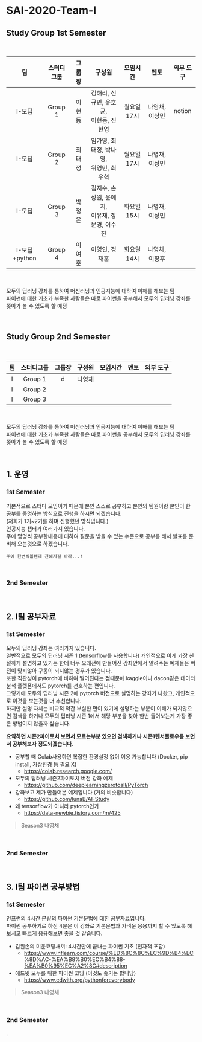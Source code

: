 # SAI-2020-Team-I

## Study Group 1st Semester

<br>

|    팀    | 스터디그룹 | 그룹장 | 구성원 | 모임시간 |   멘토  | 외부 도구 |
|:--------:|:---------:|:------:|:------:|:--------:|:------:|:---------:|
| I-모딥   |   Group 1 |  이현동 |  김해리, 신규민, 유호균,<br>이현동, 진현영   |  월요일 17시    | 나영채, 이상민 | notion |
| I-모딥   |   Group 2 |  최태정 |  임가영, 최태정, 박나영,<br>위영민, 최우혁   |  월요일 17시    | 나영채, 이상민 | |
| I-모딥   |   Group 3 |  박정은 |  김지수, 손상원, 윤예지,<br>이유재, 장문경, 이수진 |  화요일 15시 | 나영채,이상민  | |
| I-모딥+python |   Group 4 |   이여훈 |  이영인, 정재훈   |  화요일 14시    | 나영채, 이장후 | |

<br>

모두의 딥러닝 강좌를 통하여 머신러닝과 인공지능에 대하여 이해를 해보는 팀  
파이썬에 대한 기초가 부족한 사람들은 따로 파이썬을 공부해서 모두의 딥러닝 강좌를 쫒아가 볼 수 있도록 할 예정  
  
<br>

## Study Group 2nd Semester

<br>

|    팀    | 스터디그룹 | 그룹장 | 구성원 | 모임시간 |   멘토  | 외부 도구 |
|:--------:|:---------:|:------:|:------:|:--------:|:------:|:---------:|
| I   |   Group 1 | d  | 나영채  |        |          |  |
| I   |   Group 2 |    |    |        |          |  |
| I   |   Group 3 |    |    |        |          |  |

<br>

모두의 딥러닝 강좌를 통하여 머신러닝과 인공지능에 대하여 이해를 해보는 팀  
파이썬에 대한 기초가 부족한 사람들은 따로 파이썬을 공부해서 모두의 딥러닝 강좌를 쫒아가 볼 수 있도록 할 예정  
  
<br>
  
## 1. 운영

### 1st Semester
기본적으로 스터디 모임이기 때문에 본인 스스로 공부하고 본인의 팀원이랑 본인이 한 공부를 증명하는 방식으로 진행을 하시면 되겠습니다.  
(저희가 1기~2기를 하며 진행했던 방식입니다.)  
인공지능 챕터가 여러가지 있습니다.  
주에 몇명씩 공부한내용에 대하여 질문을 받을 수 있는 수준으로 공부를 해서 발표를 준비해 오는것으로 하겠습니다.  

```
주에 한번씩볼텐데 친해지길 바라...!
```

<br>

### 2nd Semester

<br>  
  
## 2. I팀 공부자료

### 1st Semester
모두의 딥러닝 강좌는 여러가지 있습니다.  
일반적으로 모두의 딥러닝 시즌 1 (tensorflow를 사용합니다) 개인적으로 이게 가장 친절하게 설명하고 있기는 한데 너무 오래전에 만들어진 강좌안에서 알려주는 예제들은 버전이 맞지않아 구동이 되지않는 경우가 있습니다.  
또한 직관성이 pytorch에 비하여 떨어진다는 점때문에 kaggle이나 dacon같은 데이터분석 플렛폼에서도 pytorch를 선호하는 편입니다.  
그렇기에 모두의 딥러닝 시즌 2에 pytorch 버전으로 설명하는 강좌가 나왔고, 개인적으로 이것을 보는것을 더 추천합니다.  
하지만 설명 자체는 비교적 약간 부실한 면이 있기에 설명하는 부분이 이해가 되지않으면 검색을 하거나 모두의 딥러닝 시즌 1에서 해당 부분을 찾아 한번 들어보는게 가장 좋은 방법이지 않을까 싶습니다. 
<br>

**요약하면 시즌2파이토치 보면서 모르는부분 있으면 검색하거나 시즌1텐서플로우를 보면서 공부해보자 정도되겠습니다.**

- 공부할 때 Colab사용하면 복잡한 환경설정 없이 이용 가능합니다 (Docker, pip install, 가상환경 등 필요 X) 
  - https://colab.research.google.com/
- 모두의 딥러닝 시즌2파이토치 버전 강좌 예제 
  - https://github.com/deeplearningzerotoall/PyTorch
- 강좌보고 제가 만들어본 예제입니다 (거의 비슷합니다) 
  - https://github.com/lunaB/AI-Study
- 왜 tensorflow가 아니라 pytorch인가
  - https://data-newbie.tistory.com/m/425
> Season3 나영채
<br>

### 2nd Semester

<br>  

## 3. I팀 파이썬 공부방법

### 1st Semester
인프런의 4시간 분량의 파이썬 기본문법에 대한 공부자료입니다.  
파이썬 공부하기로 하신 4분은 이 강좌로 기본문법과 가벼운 응용까지 할 수 있도록 해보시고 빠르게 응용해보면 좋을 것 같습니다.  
- 김왼손의 미운코딩새끼: 4시간만에 끝내는 파이썬 기초 (전자책 포함) 
  - https://www.inflearn.com/course/%ED%8C%8C%EC%9D%B4%EC%8D%AC-%EA%B8%B0%EC%B4%88-%EA%B0%95%EC%A2%8C#description
- 에드윗 모두를 위한 파이썬 코딩 (이것도 좋기는 합니당)
  - https://www.edwith.org/pythonforeverybody
> Season3 나영채

<br>

### 2nd Semester

.
<br>  
